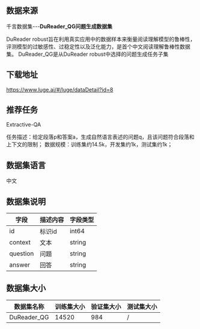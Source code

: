## 数据来源

千言数据集---**DuReader_QG问题生成数据集**

DuReader robust旨在利用真实应用中的数据样本来衡量阅读理解模型的鲁棒性，评测模型的过敏感性、过稳定性以及泛化能力，是首个中文阅读理解鲁棒性数据集。
DuReader_QG是从DuReader robust中选择的问题生成任务子集

## 下载地址

https://www.luge.ai/#/luge/dataDetail?id=8

## 推荐任务

Extractive-QA

任务描述：给定段落p和答案a，生成自然语言表述的问题q，且该问题符合段落和上下文的限制；
数据规模：训练集约14.5k，开发集约1k，测试集约1k；

## 数据集语言

中文

## 数据集说明

| 字段     | 描述内容 | 字段类型 |
| -------- | -------- | -------- |
| id       | 标识id   | int64    |
| context  | 文本     | string   |
| question | 问题     | string   |
| answer   | 回答     | string   |

## 数据集大小

| 数据集名称  | 训练集大小 | 验证集大小 | 测试集大小 |
| ----------- | ---------- | ---------- | ---------- |
| DuReader_QG | 14520      | 984        | /          |

